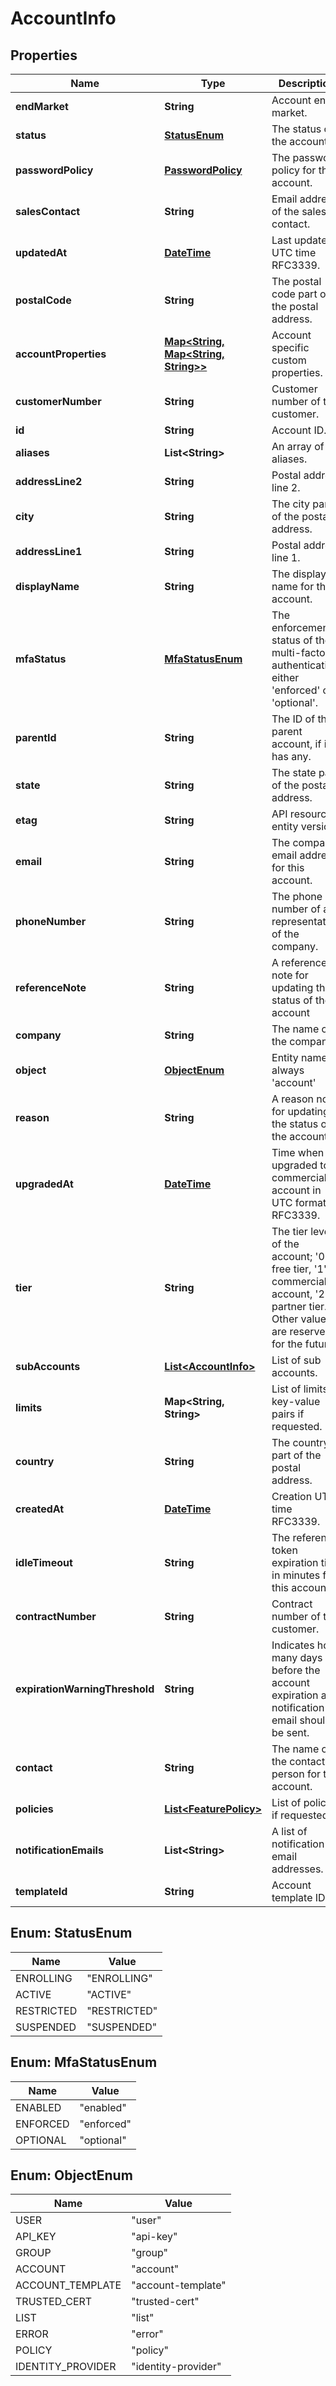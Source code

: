 
# AccountInfo

## Properties
Name | Type | Description | Notes
------------ | ------------- | ------------- | -------------
**endMarket** | **String** | Account end market. | 
**status** | [**StatusEnum**](#StatusEnum) | The status of the account. | 
**passwordPolicy** | [**PasswordPolicy**](PasswordPolicy.md) | The password policy for this account. |  [optional]
**salesContact** | **String** | Email address of the sales contact. |  [optional]
**updatedAt** | [**DateTime**](DateTime.md) | Last update UTC time RFC3339. |  [optional]
**postalCode** | **String** | The postal code part of the postal address. |  [optional]
**accountProperties** | [**Map&lt;String, Map&lt;String, String&gt;&gt;**](Map.md) | Account specific custom properties. |  [optional]
**customerNumber** | **String** | Customer number of the customer. |  [optional]
**id** | **String** | Account ID. | 
**aliases** | **List&lt;String&gt;** | An array of aliases. | 
**addressLine2** | **String** | Postal address line 2. |  [optional]
**city** | **String** | The city part of the postal address. |  [optional]
**addressLine1** | **String** | Postal address line 1. |  [optional]
**displayName** | **String** | The display name for the account. |  [optional]
**mfaStatus** | [**MfaStatusEnum**](#MfaStatusEnum) | The enforcement status of the multi-factor authentication, either &#39;enforced&#39; or &#39;optional&#39;. |  [optional]
**parentId** | **String** | The ID of the parent account, if it has any. |  [optional]
**state** | **String** | The state part of the postal address. |  [optional]
**etag** | **String** | API resource entity version. | 
**email** | **String** | The company email address for this account. |  [optional]
**phoneNumber** | **String** | The phone number of a representative of the company. |  [optional]
**referenceNote** | **String** | A reference note for updating the status of the account |  [optional]
**company** | **String** | The name of the company. |  [optional]
**object** | [**ObjectEnum**](#ObjectEnum) | Entity name: always &#39;account&#39; | 
**reason** | **String** | A reason note for updating the status of the account |  [optional]
**upgradedAt** | [**DateTime**](DateTime.md) | Time when upgraded to commercial account in UTC format RFC3339. |  [optional]
**tier** | **String** | The tier level of the account; &#39;0&#39;: free tier, &#39;1&#39;: commercial account, &#39;2&#39;: partner tier. Other values are reserved for the future. | 
**subAccounts** | [**List&lt;AccountInfo&gt;**](AccountInfo.md) | List of sub accounts. |  [optional]
**limits** | **Map&lt;String, String&gt;** | List of limits as key-value pairs if requested. |  [optional]
**country** | **String** | The country part of the postal address. |  [optional]
**createdAt** | [**DateTime**](DateTime.md) | Creation UTC time RFC3339. |  [optional]
**idleTimeout** | **String** | The reference token expiration time in minutes for this account. |  [optional]
**contractNumber** | **String** | Contract number of the customer. |  [optional]
**expirationWarningThreshold** | **String** | Indicates how many days before the account expiration a notification email should be sent. |  [optional]
**contact** | **String** | The name of the contact person for this account. |  [optional]
**policies** | [**List&lt;FeaturePolicy&gt;**](FeaturePolicy.md) | List of policies if requested. |  [optional]
**notificationEmails** | **List&lt;String&gt;** | A list of notification email addresses. |  [optional]
**templateId** | **String** | Account template ID. |  [optional]


<a name="StatusEnum"></a>
## Enum: StatusEnum
Name | Value
---- | -----
ENROLLING | &quot;ENROLLING&quot;
ACTIVE | &quot;ACTIVE&quot;
RESTRICTED | &quot;RESTRICTED&quot;
SUSPENDED | &quot;SUSPENDED&quot;


<a name="MfaStatusEnum"></a>
## Enum: MfaStatusEnum
Name | Value
---- | -----
ENABLED | &quot;enabled&quot;
ENFORCED | &quot;enforced&quot;
OPTIONAL | &quot;optional&quot;


<a name="ObjectEnum"></a>
## Enum: ObjectEnum
Name | Value
---- | -----
USER | &quot;user&quot;
API_KEY | &quot;api-key&quot;
GROUP | &quot;group&quot;
ACCOUNT | &quot;account&quot;
ACCOUNT_TEMPLATE | &quot;account-template&quot;
TRUSTED_CERT | &quot;trusted-cert&quot;
LIST | &quot;list&quot;
ERROR | &quot;error&quot;
POLICY | &quot;policy&quot;
IDENTITY_PROVIDER | &quot;identity-provider&quot;



